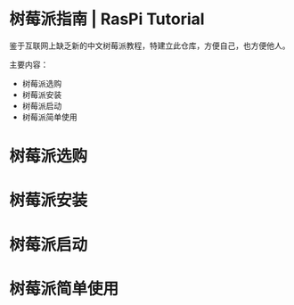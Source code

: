 # 树莓派指南 | RasPi Tutorial

鉴于互联网上缺乏新的中文树莓派教程，特建立此仓库，方便自己，也方便他人。

主要内容：
* 树莓派选购
* 树莓派安装
* 树莓派启动
* 树莓派简单使用

# 树莓派选购


# 树莓派安装


# 树莓派启动


# 树莓派简单使用
